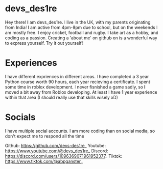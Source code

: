 # devs_des1re

Hey there! I am devs_des1re. I live in the UK, with my parents originating from India! I am active from 4pm-8pm due to school, but on the weekends I am mostly free. I enjoy cricket, football and rugby. I take art as a hobby, and coding as a passion. Creating a 'about me' on github on is a wonderful way to express yourself. Try it out yourself!

# Experiences
I have different expriences in different areas. I have completed a 3 year Python course worth 90 hours, each year recieving a certificate. I spent some time in roblox development. I never fisnished a game sadly, so I moved a bit away from Roblox developing. At least I have 1 year experience within that area (I should really use that skills wisely xD)

# Socials
I have multiple social accounts. I am more coding than on social media, so don't expect me to respond all the time

Github: https://github.com/devs-des1re_
Youtube: https://www.youtube.com/@devs_des1re_
Discord: https://discord.com/users/1096369071961952377_
Tiktok: https://www.tiktok.com/@abpganster_
